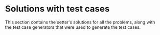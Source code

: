 # Solutions with test cases

This section contains the setter's solutions for all the problems, along with the test case generators that were used to generate the test cases.